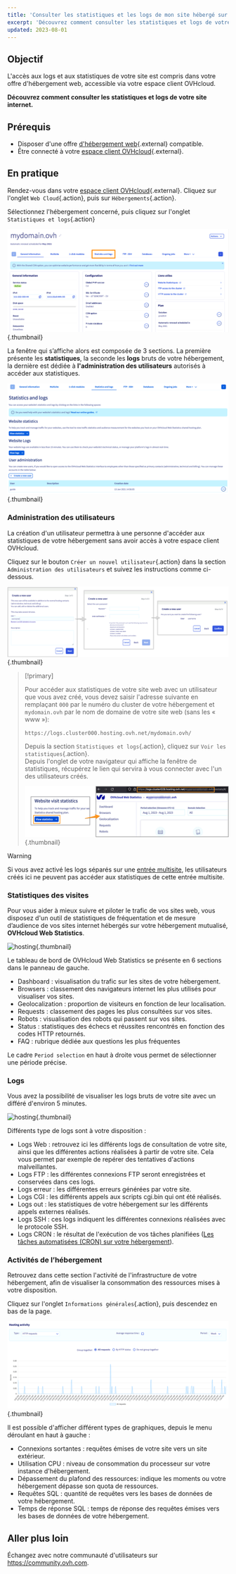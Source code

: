 ```yaml
---
title: 'Consulter les statistiques et les logs de mon site hébergé sur une offre mutualisée'
excerpt: 'Découvrez comment consulter les statistiques et logs de votre site internet'
updated: 2023-08-01
---
```


## Objectif

L'accès aux logs et aux statistiques de votre site est compris dans votre offre d'hébergement web, accessible via votre espace client OVHcloud.

**Découvrez comment consulter les statistiques et logs de votre site internet.**

## Prérequis

- Disposer d'une offre [d'hébergement web](https://www.ovhcloud.com/fr/web-hosting/){.external} compatible.
- Être connecté à votre [espace client OVHcloud](https://www.ovh.com/auth/?action=gotomanager&from=https://www.ovh.com/fr/&ovhSubsidiary=fr){.external}.

## En pratique

Rendez-vous dans votre [espace client OVHcloud](https://www.ovh.com/auth/?action=gotomanager&from=https://www.ovh.com/fr/&ovhSubsidiary=fr){.external}. Cliquez sur  l'onglet `Web Cloud`{.action}, puis sur `Hébergements`{.action}.

Sélectionnez l'hébergement concerné, puis cliquez sur l'onglet `Statistiques et logs`{.action}

![hosting](images/statistics01.png){.thumbnail}

La fenêtre qui s’affiche alors est composée de 3 sections. La première présente les **statistiques**, la seconde les **logs** bruts de votre hébergement, la dernière est dédiée à **l'administration des utilisateurs** autorisés à accéder aux statistiques.

![hosting](images/statistics02u.png){.thumbnail}

### Administration des utilisateurs

La création d'un utilisateur permettra à une personne d'accéder aux statistiques de votre hébergement sans avoir accès à votre espace client OVHcloud.

Cliquez sur le bouton `Créer un nouvel utilisateur`{.action} dans la section `Administration des utilisateurs` et suivez les instructions comme ci-dessous.

![hosting](images/user-statistics01.png){.thumbnail}

> [!primary]
>
> Pour accéder aux statistiques de votre site web avec un utilisateur que vous avez créé, vous devez saisir l'adresse suivante en remplaçant `000` par le numéro du cluster de votre hébergement et `mydomain.ovh` par le nom de domaine de votre site web (sans les « www »):
>
> ```bash
> https://logs.cluster000.hosting.ovh.net/mydomain.ovh/
> ```
> 
> Depuis la section `Statistiques et logs`{.action}, cliquez sur `Voir les statistiques`{.action}.<br>
> Depuis l'onglet de votre navigateur qui affiche la fenêtre de statistiques, récupérez le lien qui servira à vous connecter avec l'un des utilisateurs créés.
>
> ![hosting](images/OWStatslink.png){.thumbnail}
> 


> [!warning] 
>
> Si vous avez activé les logs séparés sur une [entrée multisite](/pages/web/hosting/multisites_configure_multisite#etape-2-ajouter-un-domaine-ou-un-sous-domaine), les utilisateurs créés ici ne peuvent pas accéder aux statistiques de cette entrée multisite.
>

### Statistiques des visites

Pour vous aider à mieux suivre et piloter le trafic de vos sites web, vous disposez d'un outil de statistiques de fréquentation et de mesure d’audience de vos sites internet hébergés sur votre hébergement mutualisé, **OVHcloud Web Statistics**.

![hosting](images/OWStats01.gif){.thumbnail}

Le tableau de bord de OVHcloud Web Statistics se présente en 6 sections dans le panneau de gauche.

- Dashboard : visualisation du trafic sur les sites de votre hébergement.
- Browsers : classement des navigateurs internet les plus utilisés pour visualiser vos sites.
- Geolocalization :  proportion de visiteurs en fonction de leur localisation.
- Requests : classement des pages les plus consultées sur vos sites.
- Robots : visualisation des robots qui passent sur vos sites.
- Status : statistiques des échecs et réussites rencontrés en fonction des codes HTTP retournés.
- FAQ : rubrique dédiée aux questions les plus fréquentes

Le cadre `Period selection` en haut à droite vous permet de sélectionner une période précise.

### Logs

Vous avez la possibilité de visualiser les logs bruts de votre site avec un différé d'environ 5 minutes.

![hosting](images/logs01.png){.thumbnail}

Différents type de logs sont à votre disposition :

- Logs Web : retrouvez ici les différents logs de consultation de votre site, ainsi que les différentes actions réalisées à partir de votre site. Cela vous permet par exemple de repérer des tentatives d'actions malveillantes.
- Logs FTP : les différentes connexions FTP seront enregistrées et conservées dans ces logs.
- Logs erreur : les différentes erreurs générées par votre site.
- Logs CGI : les différents appels aux scripts cgi.bin qui ont été réalisés.
- Logs out : les statistiques de votre hébergement sur les différents appels externes réalisés.
- Logs SSH : ces logs indiquent les différentes connexions réalisées avec le protocole SSH.
- Logs CRON : le résultat de l'exécution de vos tâches planifiées ([Les tâches automatisées (CRON) sur votre hébergement](/pages/web/hosting/cron_tasks)).

### Activités de l’hébergement

Retrouvez dans cette section l'activité de l'infrastructure de votre hébergement, afin de visualiser la consommation des ressources mises à votre disposition.

Cliquez sur l'onglet `Informations générales`{.action}, puis descendez en bas de la page.

![hosting](images/statistics03.png){.thumbnail}

Il est possible d'afficher différent types de graphiques, depuis le menu déroulant en haut à gauche :

- Connexions sortantes : requêtes émises de votre site vers un site extérieur.
- Utilisation CPU : niveau de consommation du processeur sur votre instance d'hébergement.
- Dépassement du plafond des ressources: indique les moments ou votre hébergement dépasse son quota de ressources.
- Requêtes SQL : quantité de requêtes vers les bases de données de votre hébergement.
- Temps de réponse SQL : temps de réponse des requêtes émises vers les bases de données de votre hébergement.

## Aller plus loin

Échangez avec notre communauté d'utilisateurs sur <https://community.ovh.com>.
